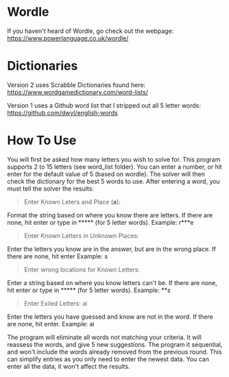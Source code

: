 # Wordle
If you haven't heard of Wordle, go check out the webpage: https://www.powerlanguage.co.uk/wordle/

# Dictionaries
Version 2 uses Scrabble Dictionaries found here: https://www.wordgamedictionary.com/word-lists/

Version 1 uses a Github word list that I stripped out all 5 letter words: https://github.com/dwyl/english-words

# How To Use
You will first be asked how many letters you wish to solve for.  This program supports 2 to 15 letters (see word_list folder).  You can enter a number, or hit enter for the default value of 5 (based on wordle).  The solver will then check the dictionary for the best 5 words to use.  After entering a word, you must tell the solver the results:

>Enter Known Leters and Place (**a**):

Format the string based on where you know there are letters.  If there are none, hit enter or type in ***** (for 5 letter words).
Example: r***e

>Enter Known Letters in Unknown Places:

Enter the letters you know are in the answer, but are in the wrong place. If there are none, hit enter
Example: s

>Enter wrong locations for Known Letters:

Enter a string based on where you know letters can't be.  If there are none, hit enter or type in ***** (for 5 letter words).
Example: ***s*

>Enter Exiled Letters: ai

Enter the letters you have guessed and know are not in the word.  If there are none, hit enter.
Example: ai

The program will eliminate all words not matching your criteria.  It will reassess the words, and give 5 new suggestions.  The program it sequential, and won't include the words already removed from the previous round.  This can simplify entries as you only need to enter the newest data.  You can enter all the data, it won't affect the results.
